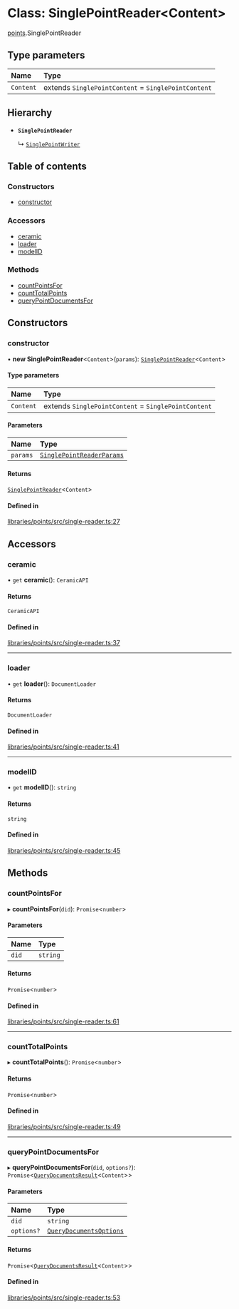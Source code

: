 # Class: SinglePointReader\<Content\>

[points](../modules/points.md).SinglePointReader

## Type parameters

| Name | Type |
| :------ | :------ |
| `Content` | extends `SinglePointContent` = `SinglePointContent` |

## Hierarchy

- **`SinglePointReader`**

  ↳ [`SinglePointWriter`](points.SinglePointWriter.md)

## Table of contents

### Constructors

- [constructor](points.SinglePointReader.md#constructor)

### Accessors

- [ceramic](points.SinglePointReader.md#ceramic)
- [loader](points.SinglePointReader.md#loader)
- [modelID](points.SinglePointReader.md#modelid)

### Methods

- [countPointsFor](points.SinglePointReader.md#countpointsfor)
- [countTotalPoints](points.SinglePointReader.md#counttotalpoints)
- [queryPointDocumentsFor](points.SinglePointReader.md#querypointdocumentsfor)

## Constructors

### constructor

• **new SinglePointReader**\<`Content`\>(`params`): [`SinglePointReader`](points.SinglePointReader.md)\<`Content`\>

#### Type parameters

| Name | Type |
| :------ | :------ |
| `Content` | extends `SinglePointContent` = `SinglePointContent` |

#### Parameters

| Name | Type |
| :------ | :------ |
| `params` | [`SinglePointReaderParams`](../modules/points.md#singlepointreaderparams) |

#### Returns

[`SinglePointReader`](points.SinglePointReader.md)\<`Content`\>

#### Defined in

[libraries/points/src/single-reader.ts:27](https://github.com/ceramicstudio/solutions/blob/a751967/libraries/points/src/single-reader.ts#L27)

## Accessors

### ceramic

• `get` **ceramic**(): `CeramicAPI`

#### Returns

`CeramicAPI`

#### Defined in

[libraries/points/src/single-reader.ts:37](https://github.com/ceramicstudio/solutions/blob/a751967/libraries/points/src/single-reader.ts#L37)

___

### loader

• `get` **loader**(): `DocumentLoader`

#### Returns

`DocumentLoader`

#### Defined in

[libraries/points/src/single-reader.ts:41](https://github.com/ceramicstudio/solutions/blob/a751967/libraries/points/src/single-reader.ts#L41)

___

### modelID

• `get` **modelID**(): `string`

#### Returns

`string`

#### Defined in

[libraries/points/src/single-reader.ts:45](https://github.com/ceramicstudio/solutions/blob/a751967/libraries/points/src/single-reader.ts#L45)

## Methods

### countPointsFor

▸ **countPointsFor**(`did`): `Promise`\<`number`\>

#### Parameters

| Name | Type |
| :------ | :------ |
| `did` | `string` |

#### Returns

`Promise`\<`number`\>

#### Defined in

[libraries/points/src/single-reader.ts:61](https://github.com/ceramicstudio/solutions/blob/a751967/libraries/points/src/single-reader.ts#L61)

___

### countTotalPoints

▸ **countTotalPoints**(): `Promise`\<`number`\>

#### Returns

`Promise`\<`number`\>

#### Defined in

[libraries/points/src/single-reader.ts:49](https://github.com/ceramicstudio/solutions/blob/a751967/libraries/points/src/single-reader.ts#L49)

___

### queryPointDocumentsFor

▸ **queryPointDocumentsFor**(`did`, `options?`): `Promise`\<[`QueryDocumentsResult`](../modules/points.md#querydocumentsresult)\<`Content`\>\>

#### Parameters

| Name | Type |
| :------ | :------ |
| `did` | `string` |
| `options?` | [`QueryDocumentsOptions`](../modules/points.md#querydocumentsoptions) |

#### Returns

`Promise`\<[`QueryDocumentsResult`](../modules/points.md#querydocumentsresult)\<`Content`\>\>

#### Defined in

[libraries/points/src/single-reader.ts:53](https://github.com/ceramicstudio/solutions/blob/a751967/libraries/points/src/single-reader.ts#L53)
